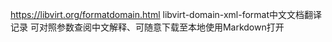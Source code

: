 https://libvirt.org/formatdomain.html
libvirt-domain-xml-format中文文档翻译记录
可对照参数查阅中文解释、可随意下载至本地使用Markdown打开
